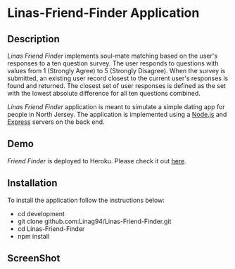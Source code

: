 # Linas-Friend-Finder Application

## Description

*Linas Friend Finder* implements soul-mate matching based on the user's responses to a ten question survey. The user responds to questions with values from 1 (Strongly Agree) to 5 (Strongly Disagree). When the survey is submitted, an existing user record closest to the current user's responses is found and returned. The closest set of user responses is defined as the set with the lowest absolute difference for all ten questions combined.

*Linas Friend Finder* application is meant to simulate a simple dating app for people in North Jersey. The application is implemented using a [Node.js](https://nodejs.org/en/) and [Express](https://expressjs.com/) servers on the back end.

## Demo
	
*Friend Finder* is deployed to Heroku. Please check it out [here](https://linas-friend-finder.herokuapp.com/).

## Installation

To install the application follow the instructions below:
* cd development
* git clone github.com:Linag94/Linas-Friend-Finder.git
* cd Linas-Friend-Finder
* npm install
	
	
## ScreenShot

